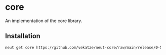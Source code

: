 # core

An implementation of the core library.

## Installation

```sh
neut get core https://github.com/vekatze/neut-core/raw/main/release/0-51-10.tar.zst
```

